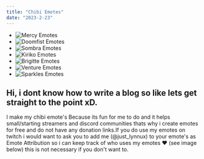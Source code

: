 ```yaml
---
title: "Chibi Emotes"
date: "2023-2-23"
---
```


<section class="blog-image-section">
    <ul class="blog-image-list has-scrollbar">
        <li class="blog-image-item">
        <a>
            <img src="/assets/images/Mercy.webp" alt="Mercy Emotes"/>
        </a>
        </li>
        <li class="blog-image-item">
        <a>
            <img src="/assets/images/Doomfist.webp" alt="Doomfist Emotes"/>
        </a>
        </li>
        <li class="blog-image-item">
        <a>
            <img src="/assets/images/Sombra.webp" alt="Sombra Emotes"/>
        </a>
        </li>
        <li class="blog-image-item">
        <a>
            <img src="/assets/images/Kiriko.webp" alt="Kiriko Emotes"/>
        </a>
        </li>
        <li class="blog-image-item">
        <a>
            <img src="/assets/images/Brigitte.webp" alt="Brigitte Emotes"/>
        </a>
        </li>
        <li class="blog-image-item">
        <a>
            <img src="/assets/images/Venture.webp" alt="Venture Emotes"/>
        </a>
        </li>
        <li class="blog-image-item">
            <a>
                <img src="/assets/images/Sparkles.webp" alt="Sparkles Emotes"/>
            </a>
        </li>
    </ul>
</section>

## Hi, i dont know how to write a blog so like lets get straight to the point xD.

I make my chibi emote's Because its fun for me to do and it helps small/starting streamers and discord communities thats why i create emotes for free and do not have any donation links.If you do use my emotes on twitch i would want to ask you to add me (@just_lynnux) to your emote's as Emote Attribution so i can keep track of who uses my emotes ❤️ (see image below) this is not necessary if you don't want to.

<img className="blog-image" src="/assets/images/Chibi-Preview.webp" alt image/>
